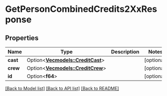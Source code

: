 # GetPersonCombinedCredits2XxResponse

## Properties

Name | Type | Description | Notes
------------ | ------------- | ------------- | -------------
**cast** | Option<[**Vec<models::CreditCast>**](CreditCast.md)> |  | [optional]
**crew** | Option<[**Vec<models::CreditCrew>**](CreditCrew.md)> |  | [optional]
**id** | Option<**f64**> |  | [optional]

[[Back to Model list]](../README.md#documentation-for-models) [[Back to API list]](../README.md#documentation-for-api-endpoints) [[Back to README]](../README.md)


